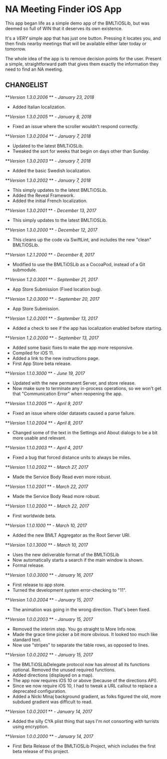 NA Meeting Finder iOS App
=========================

This app began life as a simple demo app of the BMLTiOSLib, but was deemed so full of WIN that it deserves its own existence.

It's a *VERY* simple app that has just one button. Pressing it locates you, and then finds nearby meetings that will be available either later today or tomorrow.

The whole idea of the app is to remove decision points for the user. Present a simple, straightforward path that gives them exactly the information they need to find an NA meeting.

CHANGELIST
----------
***Version 1.3.0.2006* ** *- January 23, 2018*

- Added Italian localization.

***Version 1.3.0.2005* ** *- January 8, 2018*

- Fixed an issue where the scroller wouldn't respond correctly.

***Version 1.3.0.2004* ** *- January 7, 2018*

- Updated to the latest BMLTiOSLib.
- Tweaked the sort for weeks that begin on days other than Sunday.

***Version 1.3.0.2003* ** *- January 7, 2018*

- Added the basic Swedish localization.

***Version 1.3.0.2002* ** *- January 7, 2018*

- This simply updates to the latest BMLTiOSLib.
- Added the Reveal Framework.
- Added the initial French localization.

***Version 1.3.0.2001* ** *- December 13, 2017*

- This simply updates to the latest BMLTiOSLib.

***Version 1.3.0.2000* ** *- December 12, 2017*

- This cleans up the code via SwiftLint, and includes the new "clean" BMLTiOSLib.

***Version 1.2.1.2000* ** *- December 8, 2017*

- Modified to use the BMLTiOSLib as a CocoaPod, instead of a Git submodule.

***Version 1.2.0.3001* ** *- September 21, 2017*

- App Store Submission (Fixed location bug).

***Version 1.2.0.3000* ** *- September 20, 2017*

- App Store Submission.

***Version 1.2.0.2001* ** *- September 13, 2017*

- Added a check to see if the app has localization enabled before starting.

***Version 1.2.0.2000* ** *- September 13, 2017*

- Added some basic fixes to make the app more responsive.
- Compiled for iOS 11.
- Added a link to the new instructions page.
- First App Store beta release.

***Version 1.1.0.3000* ** *- June 19, 2017*

- Updated with the new permanent Server, and store release.
- Now make sure to terminate any in-process operations, so we won't get that "Communication Error" when reopening the app.

***Version 1.1.0.2005* ** *- April 9, 2017*

- Fixed an issue where older datasets caused a parse failure.

***Version 1.1.0.2004* ** *- April 8, 2017*

- Changed some of the text in the Settings and About dialogs to be a bit more usable and relevant.

***Version 1.1.0.2003* ** *- April 4, 2017*

- Fixed a bug that forced distance units to always be miles.

***Version 1.1.0.2002* ** *- March 27, 2017*

- Made the Service Body Read even more robust.

***Version 1.1.0.2001* ** *- March 22, 2017*

- Made the Service Body Read more robust.

***Version 1.1.0.2000* ** *- March 22, 2017*

- First worldwide beta.

***Version 1.1.0.1000* ** *- March 10, 2017*

- Added the new BMLT Aggregator as the Root Server URI.

***Version 1.0.1.3000* ** *- March 10, 2017*

- Uses the new deliverable format of the BMLTiOSLib
- Now automatically starts a search if the main window is shown.
- Formal release.

***Version 1.0.0.3000* ** *- January 16, 2017*

- First release to app store.
- Turned the development system error-checking to "11".

***Version 1.0.0.2004* ** *- January 15, 2017*

- The animation was going in the wrong direction. That's been fixed.

***Version 1.0.0.2003* ** *- January 15, 2017*

- Removed the interim step. You go straight to More Info now.
- Made the grace time picker a bit more obvious. It looked too much like standard text.
- Now use "stripes" to separate the table rows, as opposed to lines.

***Version 1.0.0.2002* ** *- January 15, 2017*

- The BMLTiOSLibDelegate protocol now has almost all its functions optional. Removed the unused required functions.
- Added directions (displayed on a map).
- The app now requires iOS 10 or above (because of the directions API).
- Since we now require iOS 10, I had to tweak a URL callout to replace a deprecated configuration.
- Added a Nicki Minaj background gradient, as folks figured the old, more subdued gradient was difficult to read.

***Version 1.0.0.2001* ** *- January 14, 2017*

- Added the silly CYA plist thing that says I'm not consorting with turrists using encryption.

***Version 1.0.0.2000* ** *- January 14, 2017*

- First Beta Release of the BMLTiOSLib Project, which includes the first beta release of this project.
